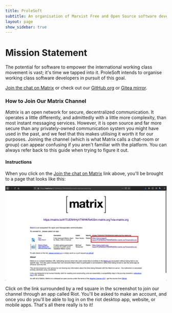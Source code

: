 ```yaml
---
title: ProleSoft
subtitle: An organisation of Marxist Free and Open Source software developers
layout: page
show_sidebar: true
---
```


# Mission Statement

The potential for software to empower the international working class movement
is vast; it's time we tapped into it. ProleSoft intends to organise
working class software developers in pursuit of this goal.

[Join the chat on Matrix](https://matrix.to/#/!TUENHHyVTWHKRxKiSm:matrix.org?via=matrix.org)
or check out our [GitHub org](https://github.com/prolesoft) or
[Gitea mirror](https://yerbamate.dev/prolesoft).

### How to Join Our Matrix Channel

_Matrix_ is an open network for secure, decentralized communication. It operates a little differently, and admittedly
with a little more complexity, than most instant messaging services. However, it is open source and far more secure than
any privately-owned communication system you might have used in the past, and we feel that this makes utilising it worth it
for our purposes. Joining the channel (which is what Matrix calls a chat-room or group) can appear confusing if you aren't
familiar with the platform. You can always refer back to this guide when trying to figure it out.

#### Instructions

When you click on the [Join the chat on Matrix](https://matrix.to/#/!TUENHHyVTWHKRxKiSm:matrix.org?via=matrix.org) link
above, you'll be brought to a page that looks like this:

![matrix.to screenshot with riot join link highlighted with a red square](/assets/images/matrix_join_page.png)

Click on the link surrounded by a red square in the screenshot to join our channel through an app called Riot. You'll
be asked to make an account, and once you do you'll be able to log in on the riot desktop app, website, or mobile apps.
That's all there really is to it!